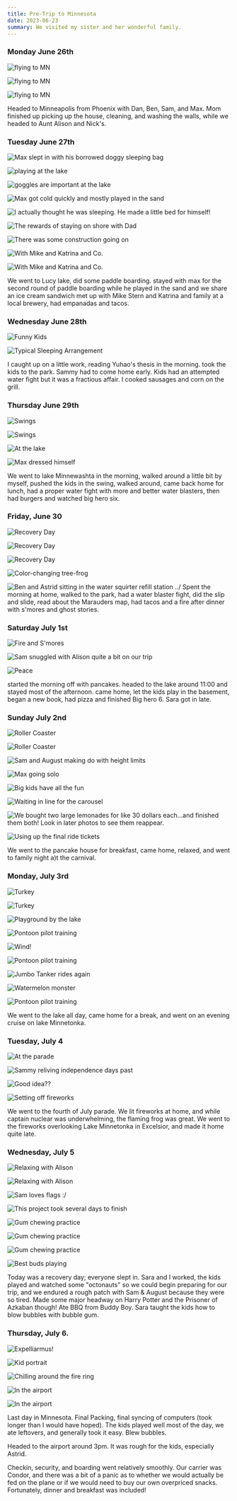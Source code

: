 ```yaml
---
title: Pre-Trip to Minnesota
date: 2023-06-23
summary: We visited my sister and her wonderful family.
---
```


<!-- ## Minnesota -->

### Monday June 26th

![flying to MN](/images/travel/PXL_20230626_201001624.MP.jpg)

![flying to MN](/images/travel/PXL_20230626_201005909.MP.jpg)

![flying to MN](/images/travel/PXL_20230626_201013478.jpg)

Headed to Minneapolis from Phoenix with Dan, Ben, Sam, and Max.  Mom finished up picking up the house, cleaning, and washing the walls, while we headed to Aunt Alison and Nick's.

### Tuesday June 27th

![Max slept in with his borrowed doggy sleeping bag](/images/travel/PXL_20230627_123851879.jpg)

![playing at the lake](/images/travel/PXL_20230627_192757170.MP.jpg)

![goggles are important at the lake](/images/travel/PXL_20230627_192809797.jpg)

![Max got cold quickly and mostly played in the sand](/images/travel/PXL_20230627_195342823.jpg)

![I actually thought he was sleeping.  He made a little bed for himself!](/images/travel/PXL_20230627_195838294.MP.jpg)

![The rewards of staying on shore with Dad](/images/travel/PXL_20230627_202151114.MP.jpg)

![There was some construction going on](/images/travel/PXL_20230627_212358337.MP.jpg)

![With Mike and Katrina and Co.](/images/travel/PXL_20230627_231953995.jpg)

![With Mike and Katrina and Co.](/images/travel/PXL_20230627_232003085.jpg)

We went to Lucy lake, did some paddle boarding.  stayed with max for the second round of paddle boarding while he played in the sand and we share an ice cream sandwich  met up with Mike Stern and Katrina and family at a local brewery, had empanadas and tacos.

### Wednesday June 28th

![Funny Kids](/images/travel/PXL_20230628_002927536.MP.jpg)

![Typical Sleeping Arrangement](/images/travel/PXL_20230628_041507364.jpg)

I caught up on a little work, reading Yuhao's thesis in the morning. took the kids to the park. Sammy had to come home early. Kids had an attempted water fight but it was a fractious affair.  I cooked sausages and corn on the grill.

### Thursday June 29th

![Swings](/images/travel/PXL_20230629_151742499.jpg)

![Swings](/images/travel/PXL_20230629_151753292.MP.jpg)

![At the lake](/images/travel/PXL_20230629_161227092.jpg)

![Max dressed himself](/images/travel/PXL_20230629_200715705.jpg)

We went to lake Minnewashta in the morning, walked around a little bit by myself, pushed the kids in the swing, walked around, came back home for lunch, had a proper water fight with more and better water blasters, then had burgers and watched big hero six.

### Friday, June 30

![Recovery Day](/images/travel/PXL_20230630_001529081.MP.jpg)

![Recovery Day](/images/travel/PXL_20230630_001533948.jpg)

![Recovery Day](/images/travel/PXL_20230630_140255671.jpg)

![Color-changing tree-frog](/images/travel/PXL_20230630_184052954.jpg)

![Ben and Astrid sitting in the water squirter refill station](/images/travel/PXL_20230630_224202390.jpg)
../
Spent the morning at home, walked to the park, had a water blaster fight, did the slip and slide, read about the Marauders map, had tacos and a fire after dinner with s'mores and ghost stories.

### Saturday July 1st

![Fire and S'mores](/images/travel/PXL_20230701_015204927.jpg)

![Sam snuggled with Alison quite a bit on our trip](/images/travel/PXL_20230701_023824389.jpg)

![Peace](/images/travel/IMG-20230701-WA0001.jpg)

started the morning off with pancakes. headed to the lake around 11:00 and stayed most of the afternoon.  came home, let the kids play in the basement, began a new book, had pizza and finished Big hero 6.  Sara got in late.

### Sunday July 2nd

![Roller Coaster](/images/travel/PXL_20230702_213933518.jpg) 

![Roller Coaster](/images/travel/PXL_20230702_214049797.jpg) 

![Sam and August making do with height limits](/images/travel/PXL_20230702_215040320.jpg) 

![Max going solo](/images/travel/PXL_20230702_215914908.jpg) 

![Big kids have all the fun](/images/travel/PXL_20230702_220506646.PORTRAIT.jpg) 

![Waiting in line for the carousel](/images/travel/PXL_20230702_221038179.MP.jpg) 

![We bought two large lemonades for like 30 dollars each...and finished them both!  Look in later photos to see them reappear.](/images/travel/PXL_20230702_230138632.jpg) 

![Using up the final ride tickets](/images/travel/PXL_20230702_232805189.jpg)

We went to the pancake house for breakfast, came home, relaxed, and went to family night a)t the carnival.

### Monday, July 3rd


![Turkey](/images/travel/PXL_20230703_130139774.jpg) 

![Turkey](/images/travel/PXL_20230703_130154323.PORTRAIT.ORIGINAL.jpg) 

![Playground by the lake](/images/travel/PXL_20230703_183922822.jpg)

![Pontoon pilot training](/images/travel/PXL_20230704_010056582.PORTRAIT.jpg) 

![Wind!](/images/travel/PXL_20230704_010235437.PORTRAIT.jpg) 

![Pontoon pilot training](/images/travel/PXL_20230704_010413244.PORTRAIT.jpg) 

![Jumbo Tanker rides again](/images/travel/IMG-20230703-WA0011.jpg) 

![Watermelon monster](/images/travel/IMG-20230703-WA0057.jpg) 

![Pontoon pilot training](/images/travel/PXL_20230704_010959872.PORTRAIT.jpg) 

We went to the lake all day, came home for a break, and went on an evening cruise on lake Minnetonka.

### Tuesday, July 4

![At the parade](/images/travel/PXL_20230704_194615223.jpg) 

![Sammy reliving independence days past](/images/travel/PXL_20230704_212827207.MP.jpg)

![Good idea??](/images/travel/PXL_20230705_011149990.MP.jpg) 

![Setting off fireworks](/images/travel/PXL_20230705_012008453.jpg) 

We went to the fourth of July parade.  We lit fireworks at home, and while captain nuclear was underwhelming, the flaming frog was great.  We went to the fireworks overlooking Lake Minnetonka in Excelsior, and made it home quite late.

### Wednesday, July 5


![Relaxing with Alison](/images/travel/PXL_20230705_125159023.jpg) 

![Relaxing with Alison](/images/travel/PXL_20230705_130103441.jpg) 

![Sam loves flags :/](/images/travel/PXL_20230705_130417134.MP.jpg) 

![This project took several days to finish](/images/travel/PXL_20230705_142732761.jpg) 

![Gum chewing practice](/images/travel/PXL_20230705_212728393.MP.jpg) 

![Gum chewing practice](/images/travel/PXL_20230705_212755442.jpg) 

![Gum chewing practice](/images/travel/PXL_20230705_212806455.MP.jpg) 

![Best buds playing](/images/travel/PXL_20230705_214109125.jpg)

Today was a recovery day; everyone slept in.  Sara and I worked, the kids played and watched some "octonauts" so we could begin preparing for our trip, and we endured a rough patch with Sam & August because they were so tired.  Made some major headway on Harry Potter and the Prisoner of Azkaban though!  Ate BBQ from Buddy Boy.  Sara taught the kids how to blow bubbles with bubble gum.

### Thursday, July 6.  



![Expelliarmus!](/images/travel/PXL_20230706_122140319.jpg) 

![Kid portrait](/images/travel/PXL_20230706_190337681.jpg) 

![Chilling around the fire ring](/images/travel/PXL_20230706_190448199.jpg)

![In the airport](/images/travel/PXL_20230706_210211799.MP.jpg) 

![In the airport](/images/travel/PXL_20230706_205824641.jpg)


Last day in Minnesota.  Final Packing, final syncing of computers (took longer than I would have hoped).  The kids played well most of the day, we ate leftovers, and generally took it easy.  Blew bubbles.

Headed to the airport around 3pm.  It was rough for the kids, especially Astrid.  

Checkin, security, and boarding went relatively smoothly.  Our carrier was Condor, and there was a bit of a panic as to whether we would actually be fed on the plane or if we would need to buy our own overpriced snacks.  Fortunately, dinner and breakfast was included!

